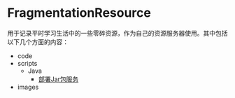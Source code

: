 # FragmentationResource
用于记录平时学习生活中的一些零碎资源，作为自己的资源服务器使用。其中包括以下几个方面的内容： 
- code
- scripts
  - Java
    - [部署Jar包服务](./scripts/Java/deploy-jar.sh)
- images
